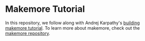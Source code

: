 # Makemore Tutorial

In this repository, we follow along with Andrej Karpathy's [building makemore tutorial](https://youtu.be/PaCmpygFfXo). To learn more about makemore, check out the [makemore repository](https://github.com/karpathy/makemore/tree/master).
